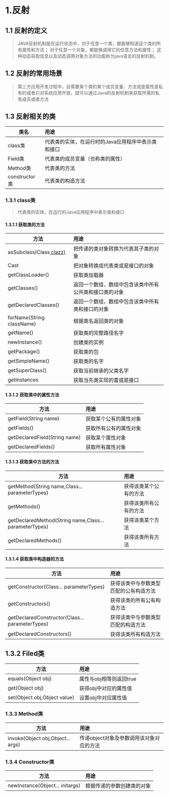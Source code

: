 # 1.反射

## 1.1 反射的定义
> JAVA反射机制是在运行状态中，对于任意一个类，都能够知道这个类的所有属性和方法；
对于任意一个对象，都能够调用它的任意方法和属性；
这种动态获取信息以及动态调用对象方法的功能称为java语言的反射机制。

## 1.2 反射的常用场景
> 第三方应用开发过程中，会需要某个类的某个成员变量、方法或是属性是私有的或者只对系统应用开放，就可以通过Java的反射机制来获取所需的私有成员或者方法

## 1.3 反射相关的类

| 类名           | 用途                          |
|--------------|:----------------------------|
| class类       | 代表类的实体，在运行时的Java应用程序中表示类和接口 |
| Field类       | 代表类的成员变量（也称类的属性）            |
| Method类      | 代表类的方法                      |
| constructor类 | 代表类的构造方法                    |

### 1.3.1 class类
> 代表类的实体，在运行的Java应用程序中表示类和接口

#### 1.3.1.1 获取类的方法
| 方法                         | 用途                          |
|----------------------------|:----------------------------|
| asSubclass(Class<U> clazz) | 把传递的类对象转换为代表其子类的对象          |
| Cast                       | 把对象转换成代表类或是接口的对象            |
| getClassLoader()           | 获取类加载器                      |
| getClasses()               | 返回一个数组，数组中包含该类中所有公共类和接口类的对象 |
| getDeclaredClasses()       | 返回一个数组，数组中包含该类中所有类和接口的对象    |
| forName(String className)  | 根据类名返回类的对象                  |
| getName()                  | 获取类的完整路径名字                  |
| newInstance()              | 创建类的实例                      |
| getPackage()               | 获取类的包                       |
| getSimpleName()            | 获取类的名字                      |
| getSuperClass()            | 获取当前继承的父类名字                 |
| getInstances               | 获取当先类实现的雷或是接口               |

#### 1.3.1.2 获取类中的属性方法
| 方法                            | 用途          |
|-------------------------------|:------------|
| getField(String name)         | 获取某个公有的属性对象 |
| getFields()                   | 获取所有公有的属性对象 |
| getDeclaredField(String name) | 获取某个属性对象    |
| getDeclaredFields()           | 获取所有属性对象    |

#### 1.3.1.3 获取类中方法的方法
| 方法                                                        | 用途          |
|-----------------------------------------------------------|:------------|
| getMethod(String name,Class...<T> parameterTypes)         | 获得该类某个公有的方法 |
| getMethods()                                              | 获得该类所有公有的方法 |
| getDeclaredMethod(String name,Class...<T> parameterTypes) | 获得该类某个方法    |
| getDeclaredMethods()                                      | 获得该类所有方法    |

#### 1.3.1.4 获取类中构造器的方法
| 方法                                                 | 用途                  |
|----------------------------------------------------|:--------------------|
| getConstructor(Class...<T> parameterTypes)         | 获得该类中与参数类型匹配的公有构造方法 |
| getConstructors()                                  | 获得该类的所有公有构造方法       |
| getDeclaredConstructor(Class...<T> parameterTypes) | 获得该类中与参数类型匹配的构造方法   |
| getDeclaredConstructors()                          | 获得该类所有构造方法          |

## 1.3.2 Filed类
| 方法                           | 用途              |
|------------------------------|:----------------|
| equals(Object obj)           | 属性与obj相等则返回true |
| get(Object obj)              | 获得obj中对应的属性值    |
| set(Object obj,Object value) | 设置obj中对应属性值     |

### 1.3.3 Method类
| 方法                                | 用途                      |
|-----------------------------------|:------------------------|
| invoke(Object obj,Object... args) | 传递object对象及参数调用该对象对应的方法 |

### 1.3.4 Constructor类
| 方法                              | 用途 |
|---------------------------------|:--|
| newInstance(Object... initargs) | 根据传递的参数创建类的对象 |




